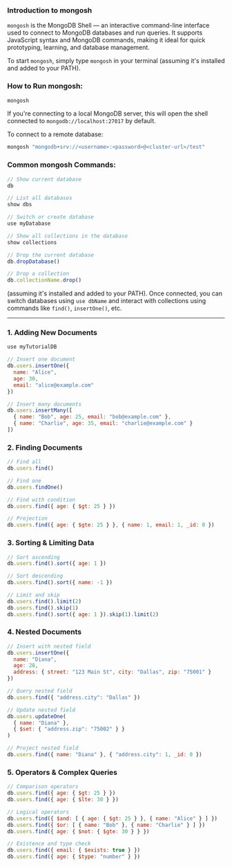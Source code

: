 ### Introduction to mongosh


`mongosh` is the MongoDB Shell — an interactive command-line interface used to connect to MongoDB databases and run queries. It supports JavaScript syntax and MongoDB commands, making it ideal for quick prototyping, learning, and database management.

To start `mongosh`, simply type `mongosh` in your terminal (assuming it's installed and added to your PATH).

### How to Run mongosh:
```bash
mongosh
```
If you're connecting to a local MongoDB server, this will open the shell connected to `mongodb://localhost:27017` by default.

To connect to a remote database:
```bash
mongosh "mongodb+srv://<username>:<password>@<cluster-url>/test"
```

### Common mongosh Commands:
```javascript
// Show current database
db

// List all databases
show dbs

// Switch or create database
use myDatabase

// Show all collections in the database
show collections

// Drop the current database
db.dropDatabase()

// Drop a collection
db.collectionName.drop()
```
 (assuming it's installed and added to your PATH). Once connected, you can switch databases using `use dbName` and interact with collections using commands like `find()`, `insertOne()`, etc.

---

### 1. Adding New Documents
```javascript
use myTutorialDB

// Insert one document
db.users.insertOne({
  name: "Alice",
  age: 30,
  email: "alice@example.com"
})

// Insert many documents
db.users.insertMany([
  { name: "Bob", age: 25, email: "bob@example.com" },
  { name: "Charlie", age: 35, email: "charlie@example.com" }
])
```

### 2. Finding Documents
```javascript
// Find all
db.users.find()

// Find one
db.users.findOne()

// Find with condition
db.users.find({ age: { $gt: 25 } })

// Projection
db.users.find({ age: { $gte: 25 } }, { name: 1, email: 1, _id: 0 })
```

### 3. Sorting & Limiting Data
```javascript
// Sort ascending
db.users.find().sort({ age: 1 })

// Sort descending
db.users.find().sort({ name: -1 })

// Limit and skip
db.users.find().limit(2)
db.users.find().skip(1)
db.users.find().sort({ age: 1 }).skip(1).limit(2)
```

### 4. Nested Documents
```javascript
// Insert with nested field
db.users.insertOne({
  name: "Diana",
  age: 28,
  address: { street: "123 Main St", city: "Dallas", zip: "75001" }
})

// Query nested field
db.users.find({ "address.city": "Dallas" })

// Update nested field
db.users.updateOne(
  { name: "Diana" },
  { $set: { "address.zip": "75002" } }
)

// Project nested field
db.users.find({ name: "Diana" }, { "address.city": 1, _id: 0 })
```

### 5. Operators & Complex Queries
```javascript
// Comparison operators
db.users.find({ age: { $gt: 25 } })
db.users.find({ age: { $lte: 30 } })

// Logical operators
db.users.find({ $and: [ { age: { $gt: 25 } }, { name: "Alice" } ] })
db.users.find({ $or: [ { name: "Bob" }, { name: "Charlie" } ] })
db.users.find({ age: { $not: { $gte: 30 } } })

// Existence and type check
db.users.find({ email: { $exists: true } })
db.users.find({ age: { $type: "number" } })
```

